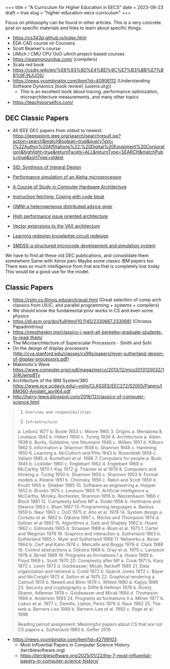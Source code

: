 +++
title = "A Curriculum for Higher Education in EECS"
date = 2023-08-23
draft = true
slug = "higher-education-eecs-curriculum"
+++

Focus on philosophy can be found in other articles. This is a very concrete post on specific materials and links to learn about specific things.

- https://cs343d.github.io/index.html
- EDA CAD course on Coursera
- Scott Beamer's course
- UMich / CMU CPU OoO uArch project-based courses
- https://wasmgroundup.com/ (compilers)
- Scala red book
- https://csdiy.wiki/en/%E6%93%8D%E4%BD%9C%E7%B3%BB%E7%BB%9F/NJUOS/
- https://news.ycombinator.com/item?id=40906112 (Understanding Software Dynamics [book review] (usenix.org))
  - This is an excellent book about tracing, performance optimization, microarchitecture measurements, and many other topics
- https://teachyourselfcs.com/

## DEC Classic Papers

- All IEEE DEC papers from oldest to newest: https://ieeexplore.ieee.org/search/searchresult.jsp?action=search&matchBoolean=true&queryText=(%22Author%20Affiliations%22:%20Digital%20Equipment%20Corporation)&highlight=true&returnFacets=ALL&returnType=SEARCH&matchPubs=true&sortType=oldest

- [SID: Synthesis of Integral Design](https://ieeexplore.ieee.org/stamp/stamp.jsp?tp=&arnumber=25691)
- [Performance simulation of an Alpha microprocessor](https://ieeexplore.ieee.org/document/675634)
- [A Course of Study in Computer Hardware Architecture](https://ieeexplore.ieee.org/document/1649311)
- [Instruction fetching: Coping with code bloat](https://ieeexplore.ieee.org/document/524574)
- [OMNI-a heterogeneous distributed advice giver](https://ieeexplore.ieee.org/document/120863)
- [High performance issue oriented architecture](https://ieeexplore.ieee.org/document/63667)
- [Vector extensions to the VAX architecture](https://ieeexplore.ieee.org/document/63663)
- [Learning redesign knowledge circuit redesign](https://ieeexplore.ieee.org/document/62731)
- [SMDSS-a structured microcode development and simulation system](https://ieeexplore.ieee.org/document/151451)

We have to find all these old DEC publications, and consolidate them somewhere
Same with Xerox parc
Maybe some classic IBM papers too
There was so much intelligence from that era that is completely lost today
This would be a good use for the model.

## Classic Papers

- https://rsim.cs.illinois.edu/arch/qual.html (Great selection of comp arch classics from UIUC, and parallel programming + systems + compilers)
- We should know the fundamental prior works in CS and even some physics
- https://dl.acm.org/doi/fullHtml/10.1145/2330667.2330681 (Christos Papadimitriou)
- https://reestheskin.me/classics-i-want-all-berkeley-graduate-students-to-read-them/
- The Microarchitecture of Superscalar Processors - Smith and Sohi
- On the design of display processors (http://cva.stanford.edu/classes/cs99s/papers/myer-sutherland-design-of-display-processors.pdf)
- Makimoto's Wave https://www.computer.org/csdl/magazine/co/2013/12/mco2013120032/13rRUwhpBTy
- Architecture of the IBM System/360 https://www.ece.ucdavis.edu/~vojin/CLASSES/EEC272/S2005/Papers/IBM360-Amdahl_april64.pdf
- http://harry-lewis.blogspot.com/2016/12/classics-of-computer-science.html

> 1.     Overview and responsibilities
> 2.     Infrastructure
> a.     Leibniz 1677
> b.     Boole 1853
> c.     Moore 1965
> 3.     Origins
> a.     Menabrea & Lovelace 1842
> b.     Hilbert 1900
> c.     Turing 1936
> 4.     Architecture
> a.     Aiken 1938
> b.     Burks, Goldstine, von Neumann 1946
> c.     Wilkes 1951
> d.     Kilburn 1962
> 5.     Information
> a.     Shannon 1938
> b.     Shannon 1948
> c.     Hamming 1950
> 6.     Learning
> a.     McCulloch and Pitts 1943
> b.     Rosenblatt 1958
> c.     Valiant 1985
> d.     Rumelhart et al. 1986
> 7.     Computers for people
> a.     Bush 1945
> b.     Licklider 1960
> c.     Englebart 1962
> d.     Englebart 1968
> e.     McCarthy 1970
> f.      Kay 1972
> g.     Thacker et al 1979
> 8.     Computers and thinking
> a.     Turing 1950
> b.     Shannon 1950
> c.     Shannon 1953
> 9.     Formal models
> a.     Kleene 1951
> b.     Chomsky 1956
> c.     Rabin and Scott 1959
> d.     Knuth 1965
> e.     Shieber 1985
> 10.  Software as engineering
> a.     Hopper 1952
> b.     Brooks 1975
> c.     Leveson 1993
> 11.  Artificial intelligence
> a.     McCarthy, Minsky, Rochester, Shannon 1955
> b.     Weizenbaum 1966
> c.     Block 1981
> 12.  Complexity before NP
> a.     Godel 1956
> b.     Hartmanis and Stearns 1963
> c.     Blum 1967
> 13.  Programming languages
> a.     Backus 1959
> b.     Naur 1963
> c.     DoD 1975
> d.     Aho et al. 1978
> 14.  System design
> a.     Corbato et al. 1962
> b.     Dijkstra 1967
> c.     Ritchie and Thompson 1974
> d.     Saltzer et al 1983
> 15.  Algorithms
> a.     Gale and Shapley 1962
> b.     Hoare 1962
> c.     Edmonds 1965
> d.     Strassen 1969
> e.     Blum et al. 1973
> f.      Carter and Wegman 1979
> 16.  Graphics and interaction
> a.     Sutherland 1963
> b.     Sutherland 1965
> c.     Myer and Sutherland 1968
> 17.  Networks
> a.     Baran 1964
> b.     Cerf and Kahn 1974
> c.     Metcalfe and Boggs 1976
> d.     Clark 1988
> 18.  Control abstractions
> a.     Dijkstra 1968
> b.     Gray et al. 1975
> c.     Lampson 1978
> d.     Birrell 1989
> 19.  Programs as formalisms I
> a.     Hoare 1969
> b.     Floyd 1969
> c.     Scott 1970
> 20.  Complexity after NP
> a.     Cook 1971
> b.     Karp 1972
> c.     Levin 1973
> d.     Goldwasser, Micali, Rackoff 1985
> 21.  Data organization and retrieval
> a.     Codd 1972
> b.     Spärck Jones 1972
> c.     Bayer and McCreight 1972
> d.     Salton et al 1975
> 22.  Graphical rendering
> a.     Catmull 1974
> b.     Newell and Blinn 1979
> c.     Witted 1980
> d.     Kajiya 1986
> 23.  Security and cryptography
> a.     Diffie & Hellman 1976
> b.     Rivest, Shamir, Adleman 1978
> c.     Goldwasser and Micali 1984
> d.     Thompson 1984
> e.     Anderson 1993
> 24.  Programs as formalisms II
> a.     Milner 1977
> b.     Liskov et al. 1977
> c.     Demillo, Lipton, Perlis 1979
> d.     Naur 1982
> 25.  The web
> a.     Berners-Lee 1989
> b.     Berners-Lee et al. 1992
> c.     Page et al. 1998
>
> Reading period assignment: Meaningful papers about CS that are not CS papers
> a.     Sutherland 1980
> b.     Gefter 2016

- https://news.ycombinator.com/item?id=42799103
  - Most Influential Papers in Computer Science History (terriblesoftware.org)
  - https://terriblesoftware.org/2025/01/22/the-7-most-influential-papers-in-computer-science-history/
